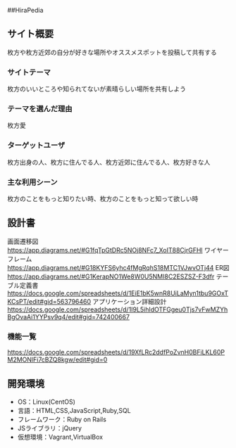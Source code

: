 ##HiraPedia

## サイト概要
枚方や枚方近郊の自分が好きな場所やオススメスポットを投稿して共有する

### サイトテーマ
枚方のいいところや知られてないが素晴らしい場所を共有しよう

### テーマを選んだ理由
枚方愛

### ターゲットユーザ
枚方出身の人、枚方に住んでる人、枚方近郊に住んでる人、枚方好きな人

### 主な利用シーン
枚方のことをもっと知りたい時、枚方のことをもっと知って欲しい時

## 設計書
画面遷移図
https://app.diagrams.net/#G1fqTpGtDRc5NOj8NFc7_XoIT88CjrGFHl
ワイヤーフレーム
https://app.diagrams.net/#G18KYFS6yhc4fMgRqhS18MTC1VJwvOTj44
ER図
https://app.diagrams.net/#G1KerapNO1We8W0U5NMI8C2ESZSZ-F3dfr
テーブル定義書
https://docs.google.com/spreadsheets/d/1EiE1bK5wnR8UiLaMyn1tbu9GOxTKCsPT/edit#gid=563796460
アプリケーション詳細設計
https://docs.google.com/spreadsheets/d/1I9L5ihIdOTFGgeu0Tjs7vFwMZYhBgOvaAi1YYPsv9q4/edit#gid=742400667


### 機能一覧
https://docs.google.com/spreadsheets/d/19XfLRc2ddfPoZvnH0BFiLKL60PM2MONlFi7cBZQ8kgw/edit#gid=0

## 開発環境
- OS：Linux(CentOS)
- 言語：HTML,CSS,JavaScript,Ruby,SQL
- フレームワーク：Ruby on Rails
- JSライブラリ：jQuery
- 仮想環境：Vagrant,VirtualBox